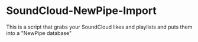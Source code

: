 # SoundCloud-NewPipe-Import
This is a script that grabs your SoundCloud likes and playlists and puts them into a "NewPipe database"
